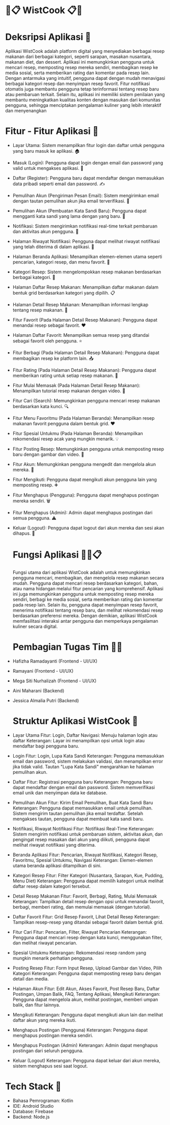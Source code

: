 # 🍜📋 WistCook 📋🍜 

# Deksripsi Aplikasi  📖
Aplikasi WistCook adalah platform digital yang menyediakan berbagai resep makanan dari berbagai kategori, seperti sarapan, masakan nusantara, makanan diet, dan dessert. Aplikasi ini memungkinkan pengguna untuk mencari resep, memposting resep mereka sendiri, membagikan resep ke media sosial, serta memberikan rating dan komentar pada resep lain. Dengan antarmuka yang intuitif, pengguna dapat dengan mudah menavigasi berbagai kategori resep dan menyimpan resep favorit. Fitur notifikasi otomatis juga membantu pengguna tetap terinformasi tentang resep baru atau pembaruan terkait. Selain itu, aplikasi ini memiliki sistem penilaian yang membantu meningkatkan kualitas konten dengan masukan dari komunitas pengguna, sehingga menciptakan pengalaman kuliner yang lebih interaktif dan menyenangkan

# Fitur - Fitur Aplikasi 📱
- Layar Utama: Sistem menampilkan fitur login dan daftar untuk pengguna yang baru masuk ke aplikasi. 🏠
- Masuk (Login): Pengguna dapat login dengan email dan password yang valid untuk mengakses aplikasi. 🔐
- Daftar (Register): Pengguna baru dapat mendaftar dengan memasukkan data pribadi seperti email dan password. ✍️
- Pemulihan Akun (Pengiriman Pesan Email): Sistem mengirimkan email dengan tautan pemulihan akun jika email terverifikasi. 📧
- Pemulihan Akun (Pembuatan Kata Sandi Baru): Pengguna dapat mengganti kata sandi yang lama dengan yang baru. 🔑
- Notifikasi: Sistem mengirimkan notifikasi real-time terkait pembaruan dan aktivitas akun pengguna. 🔔
- Halaman Riwayat Notifikasi: Pengguna dapat melihat riwayat notifikasi yang telah diterima di dalam aplikasi. 📜
- Halaman Beranda Aplikasi: Menampilkan elemen-elemen utama seperti pencarian, kategori resep, dan menu favorit. 🏡
- Kategori Resep: Sistem mengelompokkan resep makanan berdasarkan berbagai kategori. 🍲
- Halaman Daftar Resep Makanan: Menampilkan daftar makanan dalam bentuk grid berdasarkan kategori yang dipilih. 📋
- Halaman Detail Resep Makanan: Menampilkan informasi lengkap tentang resep makanan. 📖
- Fitur Favorit (Pada Halaman Detail Resep Makanan): Pengguna dapat menandai resep sebagai favorit. ❤️
- Halaman Daftar Favorit: Menampilkan semua resep yang ditandai sebagai favorit oleh pengguna. ⭐
- Fitur Berbagi (Pada Halaman Detail Resep Makanan): Pengguna dapat membagikan resep ke platform lain. 📤
- Fitur Rating (Pada Halaman Detail Resep Makanan): Pengguna dapat memberikan rating untuk setiap resep makanan. 🌟
- Fitur Mulai Memasak (Pada Halaman Detail Resep Makanan): Menampilkan tutorial resep makanan dengan video. 🍳
- Fitur Cari (Search): Memungkinkan pengguna mencari resep makanan berdasarkan kata kunci. 🔍
- Fitur Menu Favoritmu (Pada Halaman Beranda): Menampilkan resep makanan favorit pengguna dalam bentuk grid. ❤️
- Fitur Spesial Untukmu (Pada Halaman Beranda): Menampilkan rekomendasi resep acak yang mungkin menarik. 💡
- Fitur Posting Resep: Memungkinkan pengguna untuk memposting resep baru dengan gambar dan video. 📸
- Fitur Akun: Memungkinkan pengguna mengedit dan mengelola akun mereka. 👤
- Fitur Mengikuti: Pengguna dapat mengikuti akun pengguna lain yang memposting resep. ➕
- Fitur Menghapus (Pengguna): Pengguna dapat menghapus postingan mereka sendiri. 🗑️
- Fitur Menghapus (Admin): Admin dapat menghapus postingan dari semua pengguna. ⚠️
- Keluar (Logout): Pengguna dapat logout dari akun mereka dan sesi akan dihapus. 🚪

  # Fungsi Aplikasi 👨‍🍳📋
  Fungsi utama dari aplikasi WistCook adalah untuk memungkinkan pengguna mencari, membagikan, dan mengelola resep makanan secara mudah. Pengguna dapat mencari resep berdasarkan kategori, bahan, atau nama hidangan melalui fitur pencarian yang komprehensif. Aplikasi ini juga memungkinkan pengguna untuk memposting resep mereka sendiri, berbagi ke media sosial, serta memberikan rating dan komentar pada resep lain. Selain itu, pengguna dapat menyimpan resep favorit, menerima notifikasi tentang resep baru, dan melihat rekomendasi resep berdasarkan preferensi mereka. Dengan demikian, aplikasi WistCook memfasilitasi interaksi antar pengguna dan memperkaya pengalaman kuliner secara digital.

  # Pembagian Tugas Tim 👩‍🍳
- Hafizha Ramadayanti (Frontend - UI/UX)
- Ramayani (Frontend - UI/UX)
- Mega Siti Nurhalizah (Frontend - UI/UX)
- Aini Maharani (Backend)
- Jessica Almalia Putri (Backend)
 
  # Struktur Aplikasi WistCook 🥘
- Layar Utama
  Fitur: Login, Daftar
  Navigasi: Menuju halaman login atau daftar
  Keterangan: Layar ini menampilkan opsi untuk login atau mendaftar bagi pengguna baru.
- Login
  Fitur: Login, Lupa Kata Sandi
  Keterangan: Pengguna memasukkan email dan password, sistem melakukan validasi, dan menampilkan error jika tidak valid. Tautan "Lupa Kata Sandi" mengarahkan ke halaman pemulihan akun.
- Daftar
  Fitur: Registrasi pengguna baru
  Keterangan: Pengguna baru dapat mendaftar dengan email dan password. Sistem memverifikasi email unik dan menyimpan data ke database.
- Pemulihan Akun
  Fitur: Kirim Email Pemulihan, Buat Kata Sandi Baru
  Keterangan: Pengguna dapat memasukkan email untuk pemulihan. Sistem mengirim tautan pemulihan jika email terdaftar. Setelah mengakses tautan, pengguna dapat membuat kata sandi baru.
- Notifikasi, Riwayat Notifikasi
  Fitur: Notifikasi Real-Time
  Keterangan: Sistem mengirim notifikasi untuk pembaruan sistem, aktivitas akun, dan pengingat resep masakan dari akun yang diikuti, pengguna dapat melihat riwayat notifikasi yang diterima.
- Beranda Aplikasi
  Fitur: Pencarian, Riwayat Notifikasi, Kategori Resep, Favoritmu, Spesial Untukmu, Navigasi
  Keterangan: Elemen-elemen utama beranda aplikasi ditampilkan di sini.
- Kategori Resep
  Fitur: Filter Kategori (Nusantara, Sarapan, Kue, Pudding, Menu Diet)
  Keterangan: Pengguna dapat memilih kategori untuk melihat daftar resep dalam kategori tersebut.
- Detail Resep Makanan
  Fitur: Favorit, Berbagi, Rating, Mulai Memasak
  Keterangan: Tampilkan detail resep dengan opsi untuk menandai favorit, berbagi, memberi rating, dan memulai memasak (dengan tutorial).
- Daftar Favorit
  Fitur: Grid Resep Favorit, Lihat Detail Resep
  Keterangan: Tampilkan resep-resep yang ditandai sebagai favorit dalam bentuk grid.
- Fitur Cari
  Fitur: Pencarian, Filter, Riwayat Pencarian
  Keterangan: Pengguna dapat mencari resep dengan kata kunci, menggunakan filter, dan melihat riwayat pencarian.
- Spesial Untukmu
  Keterangan: Rekomendasi resep random yang mungkin menarik perhatian pengguna.
- Posting Resep
  Fitur: Form Input Resep, Upload Gambar dan Video, Pilih Kategori
  Keterangan: Pengguna dapat memposting resep baru dengan detail dan media.
- Halaman Akun
  Fitur: Edit Akun, Akses Favorit, Post Resep Baru, Daftar Postingan, Umpan Balik, FAQ, Tentang Aplikasi, Mengikuti
  Keterangan: Pengguna dapat mengelola akun, melihat postingan, memberi umpan balik, dan fitur lainnya.
- Mengikuti
  Keterangan: Pengguna dapat mengikuti akun lain dan melihat daftar akun yang mereka ikuti.
- Menghapus Postingan (Pengguna)
  Keterangan: Pengguna dapat menghapus postingan mereka sendiri.
- Menghapus Postingan (Admin)
  Keterangan: Admin dapat menghapus postingan dari seluruh pengguna.
- Keluar (Logout)
  Keterangan: Pengguna dapat keluar dari akun mereka, sistem menghapus sesi saat logout.

# Tech Stack 🥗
- Bahasa Pemrograman: Kotlin
- IDE: Android Studio
- Database: Firebase
- Backend: Node.js
